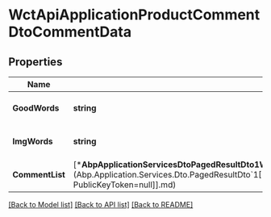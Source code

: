 # WctApiApplicationProductCommentDtoCommentData

## Properties
Name | Type | Description | Notes
------------ | ------------- | ------------- | -------------
**GoodWords** | **string** | 好评数 | [optional] [default to null]
**ImgWords** | **string** | 晒图数 | [optional] [default to null]
**CommentList** | [***AbpApplicationServicesDtoPagedResultDto1WctApiApplicationProductCommentDtoCommentDtoWctApiApplicationVersion1000CultureneutralPublicKeyTokennull**](Abp.Application.Services.Dto.PagedResultDto&#x60;1[[WCT.Api.Application.ProductComment.Dto.CommentDto, WCT.Api.Application, Version&#x3D;1.0.0.0, Culture&#x3D;neutral, PublicKeyToken&#x3D;null]].md) |  | [optional] [default to null]

[[Back to Model list]](../README.md#documentation-for-models) [[Back to API list]](../README.md#documentation-for-api-endpoints) [[Back to README]](../README.md)

